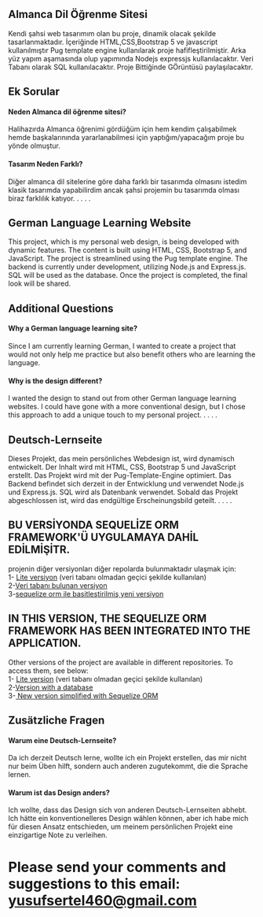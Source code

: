 ## Almanca Dil Öğrenme Sitesi
Kendi şahsi web tasarımım olan bu proje, dinamik olacak şekilde tasarlanmaktadır. İçeriğinde HTML,CSS,Bootstrap 5 ve javascript kullanılmıştır Pug template engine kullanılarak proje hafifleştirilmiştir. Arka yüz yapım aşamasında olup yapımında Nodejs expressjs kullanılacaktır. Veri Tabanı olarak SQL kullanılacaktır. Proje Bittiğinde GÖrüntüsü paylaşılacaktır.

## Ek Sorular

#### Neden Almanca dil öğrenme sitesi?

Halihazırda Almanca öğrenimi gördüğüm için hem kendim çalışabilmek hemde başkalarınında yararlanabilmesi için yaptığım/yapacağım proje bu yönde olmuştur.

#### Tasarım Neden Farklı?

Diğer almanca dil sitelerine göre daha farklı bir tasarımda olmasını istedim  klasik tasarımda yapabilirdim ancak şahsi projemin  bu tasarımda olması biraz farklılık katıyor.
.
.
.
.

## German Language Learning Website
This project, which is my personal web design, is being developed with dynamic features. The content is built using HTML, CSS, Bootstrap 5, and JavaScript. The project is streamlined using the Pug template engine. The backend is currently under development, utilizing Node.js and Express.js. SQL will be used as the database. Once the project is completed, the final look will be shared.

## Additional Questions
#### Why a German language learning site?
Since I am currently learning German, I wanted to create a project that would not only help me practice but also benefit others who are learning the language.

#### Why is the design different?
I wanted the design to stand out from other German language learning websites. I could have gone with a more conventional design, but I chose this approach to add a unique touch to my personal project.
.
.
.
.

## Deutsch-Lernseite
Dieses Projekt, das mein persönliches Webdesign ist, wird dynamisch entwickelt. Der Inhalt wird mit HTML, CSS, Bootstrap 5 und JavaScript erstellt. Das Projekt wird mit der Pug-Template-Engine optimiert. Das Backend befindet sich derzeit in der Entwicklung und verwendet Node.js und Express.js. SQL wird als Datenbank verwendet. Sobald das Projekt abgeschlossen ist, wird das endgültige Erscheinungsbild geteilt.
.
.
.
.
## BU VERSİYONDA SEQUELİZE ORM FRAMEWORK'Ü UYGULAMAYA DAHİL EDİLMİŞİTR.
projenin diğer versiyonları diğer repolarda bulunmaktadır ulaşmak için:<br>
1- [Lite versiyon](https://github.com/ysfsrtl123/lernendeutschprojectLitee) (veri tabanı olmadan geçici şekilde kullanılan)<br>
2-[Veri tabanı bulunan versiyon](https://github.com/ysfsrtl123/learnLanguageWeb) <br>
3-[sequelize orm ile basitleştirilmiş yeni versiyon](https://github.com/ysfsrtl123/learnLanguageWeb2) <br>

## IN THIS VERSION, THE SEQUELIZE ORM FRAMEWORK HAS BEEN INTEGRATED INTO THE APPLICATION.
Other versions of the project are available in different repositories. To access them, see below:<br>
1- [Lite version](https://github.com/ysfsrtl123/lernendeutschprojectLitee) (veri tabanı olmadan geçici şekilde kullanılan)<br>
2-[Version with a database](https://github.com/ysfsrtl123/learnLanguageWeb) <br>
3-[ New version simplified with Sequelize ORM](https://github.com/ysfsrtl123/learnLanguageWeb2) <br>

## Zusätzliche Fragen
#### Warum eine Deutsch-Lernseite?
Da ich derzeit Deutsch lerne, wollte ich ein Projekt erstellen, das mir nicht nur beim Üben hilft, sondern auch anderen zugutekommt, die die Sprache lernen.

#### Warum ist das Design anders?
Ich wollte, dass das Design sich von anderen Deutsch-Lernseiten abhebt. Ich hätte ein konventionelleres Design wählen können, aber ich habe mich für diesen Ansatz entschieden, um meinem persönlichen Projekt eine einzigartige Note zu verleihen.

# Please send your comments and suggestions to this email: yusufsertel460@gmail.com

